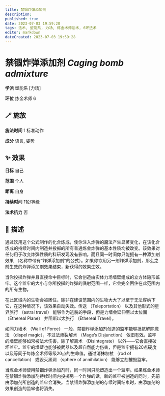 ```yaml
---
title: 禁锢炸弹添加剂
description: 
published: true
date: 2023-07-03 19:59:28
tags: 法术, 塑能系, 力场, 炼金术师法术, 6环法术
editor: markdown
dateCreated: 2023-07-03 19:59:28
---
```


# **禁锢炸弹添加剂** *Caging bomb admixture*

**学派** 塑能系 \[力场\] 

**环位** 炼金术师 6

## 🪄 施放

**施法时间** 1 标准动作

**成分** 语言, 姿势

## ✨ 效果 

**目标** 自己 

**范围** 个人

**距离** 自身  

**持续时间** 1轮/等级 

**法术抗力** 否

## 📖 描述

通过饮用这个公式制作的化合炼成，使你注入炸弹的魔法产生显著变化，在该化合炼成的持续时间内制造并投掷的所有普通炼金炸弹的基本性质均被改变。该效果对任何用于改变炸弹性质的科研发现没有影响，而且同一时间你只能拥有一种添加剂效果 （名称中带有“炸弹添加剂”的公式）。如果你饮用另一剂炸弹添加剂，那么之前生效的炸弹添加剂效果结束，新获得的效果生效。

当你投掷炸弹并且直接命中目标时，它会创造由实体力场墙壁组成的立方体隐形监牢。这个监牢的大小与你所投掷的炸弹的溅射范围一样，它会完全困住在此范围内的所有生物。

在此区域内的生物会被困住，除非在建设范围内的生物大大了以至于无法容纳下它，在这种情况下，该效果自动失效。传送 （Teleportation） 以及其他形式的星界旅行 （astral travel） 能够作为逃脱的手段，但是力墙会延伸至以太位面 （Ethereal Plane） 并阻断以太旅行 （Ethereal Travel）。

如同力墙术 （Wall of Force） 一般，禁锢炸弹添加剂创造的监牢能够抵抗解除魔法 （dispel magic），不过法师裂解术 （Mage’s Disjunction） 依旧有效。监牢的墙壁能够如常被法术伤害，除了解离术 （Disintegrate） 以外——它会直接破坏监牢。监牢的墙壁也能够被武器以及超自然能力伤害，但是监牢拥有20点硬度以及等同于每炼金术师等级20点的生命值。通过消抹权杖 （rod of cancellation） 或毁灭黑洞 （sphere of annihilation） 能够立刻摧毁监牢。

当炼金术师使用禁锢炸弹添加剂时，同一时间只能塑造出一个监牢。如果炼金术师在禁锢炸弹添加剂持续时间内投掷另一个炸弹的话，新的监牢被创造的同时，先前由添加剂所创造的监牢会消失。当禁锢炸弹添加剂的存续时间结束时，由添加剂的效果创造的监牢也将消失。
    